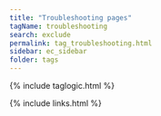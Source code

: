 ```yaml
---
title: "Troubleshooting pages"
tagName: troubleshooting
search: exclude
permalink: tag_troubleshooting.html
sidebar: ec_sidebar
folder: tags
---
```

{% include taglogic.html %}

{% include links.html %}
